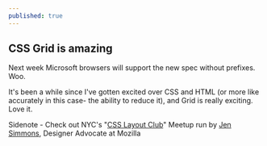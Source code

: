 ```yaml
---
published: true
---
```

## CSS Grid is amazing

Next week Microsoft browsers will support the new spec without prefixes. Woo.

It's been a while since I've gotten excited over CSS and HTML (or more like accurately in this case- the ability to reduce it), and Grid is really exciting. Love it.

Sidenote - Check out NYC's "[CSS Layout Club](https://www.meetup.com/CSS-Layout-Club/)" Meetup run by [Jen Simmons](http://jensimmons.com/), Designer Advocate at Mozilla